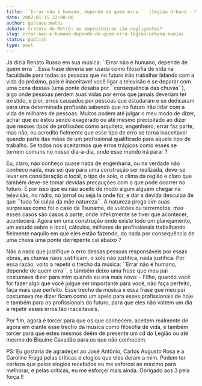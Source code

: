 ```yaml
---
title: ´´Errar não é humano, depende de quem erra´´  (legião Urbana - Múmias)
date: 2007-01-15 22:00:00
author: gustavo.matos
debate: Cratera do Metrô: as empreiteiras são negligentes?
slug: errar-nao-e-humano-depende-de-quem-erra-legiao-urbana-mumias
status: publish 
type: post
---
```


Já dizia Renato Russo em sua música: ´´Errar não é humano, depende de quem erra´´. Essa frase deveria ser usada como filosofia de vida na faculdade para todas as pessoas que no futuro irão trabalhar lidando com a vida do próximo, pois é inaceitavel você ligar a televisão e se deparar com uma cena dessas (uma ponte desaba por ´´consequência das chuvas´´), algo onde pessoas perdem suas vidas por erros que jamais deveriam ter existido, e pior, erros causados por pessoas que estudaram e se dedicaram para uma determinada profissão sabendo que no futuro irão lidar com a vida de milhares de pessoas. Muitos podem até julgar o meu modo de dizer, achar que eu estou sendo exagerado ou até mesmo precipitado ao dizer que nesses tipos de profissões como arquiteto, engenheiro, errar faz parte, mas não, eu acredito fielmente que esse tipo de erro se torna inaceitavel quando parte das mãos de um profissional qualificado para aquele tipo de trabalho. Se todos nós aceitarmos que erros trágicos como esses se tornem comuns no nosso dia-a-dia, onde esse mundo irá parar ?  

Eu, claro, não conheço quase nada de engenharia, ou na verdade não conheco nada, mas sei que para uma construção ser realizada, deve-se levar em consideração o local, o tipo de solo, o clima da região e claro que também deve-se tomar devidas precauções com o que pode ocorrer no futuro. É por isso que eu não aceito de modo algum alguém chegar na televisão, no rádio, no jornal ou seja la onde for, e dar a devida desculpa de que ´´tudo foi culpa da mãe natureza´´. A natureza prega sim suas surpresas como foi o caso da Tsuname, de vulcões ou terremotos, mas esses casos são casos à parte, onde infelizmente se tiver que acontecer, acontecerá. Agora em uma construção onde existe todo um planejamento, um estudo sobre o local, cálculos, milhares de profissionais trabalhando fielmente naquilo em que eles estão fazendo, do nada por consequência de uma chuva uma ponte derrepente cai abaixo ?  

Não a nada que justifique o erro dessas pessoas responsáveis por essas obras, as chuvas nãos justificam, o solo não justifica, nada justifica. Por essa razão, volto a repetir o trecho da música: ´´Errar não é humano, depende de quem erra´´, e também deixo uma frase que meu pai costumava dizer para mim quando eu era mais novo: - Filho, quando você for fazer algo que você julgue ser importante para você, não faça perfeito, faça mais que perfeito. Esse trecho da música e essa frase que meu pai costumava me dizer ficam como um apelo para esses profissionais de hoje e também para os profissionais do futuro, para que eles não voltem um dia a repetir esses erros tão inaceitaveis.   

Por fim, agora é torcer para que os que conhecem, aceitem realmente de agora em diante esse trecho da música como filosofia de vida, e também torcer para que estes mesmos deêm de presente um cd do Legião ou até mesmo do Biquine Cavadão para os que não conhecem.  

  

PS: Eu gostaria de agradeçer ao José Antônio, Carlos Augusto Rosa e a Caroline Fraga pelas críticas e elogios que eles deram a mim. Podem ter certeza que pelos elogios recebidos eu me esforcei ao máximo para melhorar, e pelas críticas, eu me esforçei mais ainda. Obrigado aos 3 pela força !!
